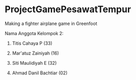 # ProjectGamePesawatTempur
Making a fighter airplane game in Greenfoot

Nama Anggota Kelompok 2:

1. Titis Cahaya P (33)

2. Mar'atuz Zainiyah (16)

3. Siti Maulidiyah E (32)

4. Ahmad Danil Bachtiar (02)
